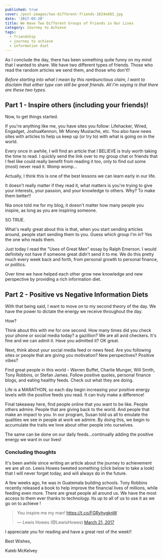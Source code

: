 ```yaml
---
published: true
cover: /post-images/two-different-friends-1024x683.jpg
date: '2017-03-20'
title: We Have Two Different Groups of Friends in Our Lives
category: Journey to Achieve
tags:
  - friendship
  - journey to achieve
  - information diet
---
```

As I conclude the day, there has been something quite funny on my mind that I wanted to share. We have two different types of friends. Those who read the random articles we send them, and those who don't!!


_Before starting into what I mean by this rambunctious claim, I want to disclaim that either type can still be great friends. All I'm saying is that there are these two types._


## Part 1 - Inspire others (including your friends)!

Now, to get things started.

If you're anything like me, you have sites you follow: Lifehacker, Wired, Engadget, JoshuaKennon, Mr Money Mustache, etc. You also have news sites with articles to help us keep up (or try to) with what is going on in the world.

Every once in awhile, I will find an article that I BELIEVE is truly worth taking the time to read. I quickly send the link over to my group chat or friends that I feel like could really benefit from reading it too, only to find out some (most) never read it.  Womp womp...

Actually, I think this is one of the best lessons we can learn early in our life.

It doesn't really matter if they read it, what matters is you're trying to give your interests, your passion, and your knowledge to others. Why? To make them better!!

Nia once told me for my blog, it doesn't matter how many people you inspire, as long as you are inspiring someone.

SO TRUE.

What's really great about this is that, when you start sending articles around, people start sending them to you. Guess which group I'm in? Yes the one who reads them.

Just today I read the "Uses of Great Men" essay by Ralph Emerson. I would definitely not have if someone great didn't send it to me. We do this pretty much every week back and forth, from personal growth to personal finance, or politics.

Over time we have helped each other grow new knowledge and new perspective by providing a rich information diet.

## Part 2 - Positive vs Negative Information Diets

With that being said, I want to move on to my second theory of the day. We have the power to dictate the energy we receive throughout the day.

How?

Think about this with me for one second. How many times did you check your phone or social media today? a gazillion? We are all avid checkers. It's fine and we can admit it. Have you admitted it? OK great.

Next, think about your social media feed or news feed. Are you following sites or people that are giving you motivation? New perspectives? Positive vibes?

Find great people in this world - Warren Buffet, Charlie Munger, Will Smith, Tony Robbins, or Stefan James. Follow positive quotes, personal finance blogs, and eating healthy feeds. Check out what they are doing.

Life is a MARATHON, so each day begin increasing your positive energy levels with the positive feeds you read. It can truly make a difference!

Final takeaway here, find people online that you want to be like. People others admire. People that are giving back to the world. And people that make an impact to you. In our program, Susan told us all to emulate the qualities we see in people at work we admire. By doing this, we begin to accumulate the traits we love about other people into ourselves.

The same can be done on our daily feeds...continually adding the positive energy we want in our lives!

### Concluding thoughts

It's been awhile since writing an article about the journey to achievement we are all on. Lewis Howes tweeted something (click below to take a look) that I will never forget today, and will always do in the future.

A few weeks ago, he was in Guatemala building schools. Tony Robbins recently released a book to help improve the financial lives of millions, while feeding even more. There are great people all around us. We have the most access to them ever thanks to technology. Its up to all of us to use it as we go on to achieve !

> You inspire me my man! <https://t.co/FGRyhvgknW>
>
> — Lewis Howes (@LewisHowes) [March 21, 2017](https://twitter.com/LewisHowes/status/844008784741588992)

I appreciate you for reading and have a great rest of the week!!

Best Wishes,

Kaleb McKelvey
